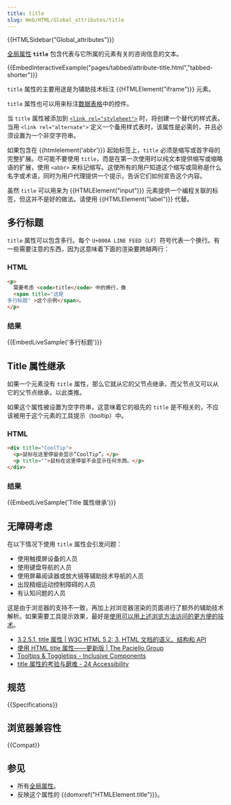 ```yaml
---
title: title
slug: Web/HTML/Global_attributes/title
---
```


{{HTMLSidebar("Global_attributes")}}

[全局属性](/zh-CN/docs/Web/HTML/Global_attributes) **`title`** 包含代表与它所属的元素有关的咨询信息的文本。

{{EmbedInteractiveExample("pages/tabbed/attribute-title.html","tabbed-shorter")}}

`title` 属性的主要用途是为辅助技术标注 {{HTMLElement("iframe")}} 元素。

`title` 属性也可以用来标注[数据表格](/zh-CN/docs/Web/HTML/Element/table)中的控件。

当 `title` 属性被添加到 [`<link rel="styleheet">`](/zh-CN/docs/Web/HTML/Element/link) 时，将创建一个替代的样式表。当用 `<link rel="alternate">` 定义一个备用样式表时，该属性是必需的，并且必须设置为一个非空字符串。

如果包含在 {{htmlelement('abbr')}} 起始标签上，`title` 必须是缩写或首字母的完整扩展。尽可能不要使用 `title`，而是在第一次使用时以纯文本提供缩写或缩略语的扩展，使用 `<abbr>` 来标记缩写。这使所有的用户知道这个缩写或简称是什么名字或术语，同时为用户代理提供一个提示，告诉它们如何宣告这个内容。

虽然 `title` 可以用来为 {{HTMLElement("input")}} 元素提供一个编程关联的标签，但这并不是好的做法。请使用 {{HTMLElement("label")}} 代替。

## 多行标题

`title` 属性可以包含多行。每个 `U+000A LINE FEED`（`LF`）符号代表一个换行。有一些需要注意的东西，因为这意味着下面的渲染要跨越两行：

### HTML

```html
<p>
  需要考虑 <code>title</code> 中的换行，像
  <span title="这是
多行标题" >这个示例</span>。
</p>
```

### 结果

{{EmbedLiveSample('多行标题')}}

## Title 属性继承

如果一个元素没有 `title` 属性，那么它就从它的父节点继承，而父节点又可以从它的父节点继承，以此类推。

如果这个属性被设置为空字符串，这意味着它的祖先的 `title` 是不相关的，不应该被用于这个元素的工具提示（tooltip）中。

### HTML

```html
<div title="CoolTip">
  <p>鼠标在这里停留会显示“CoolTip”。</p>
  <p title="">鼠标在这里停留不会显示任何东西。</p>
</div>
```

### 结果

{{EmbedLiveSample('Title 属性继承')}}

## 无障碍考虑

在以下情况下使用 `title` 属性会引发问题：

- 使用触摸屏设备的人员
- 使用键盘导航的人员
- 使用屏幕阅读器或放大镜等辅助技术导航的人员
- 出现精细运动控制障碍的人员
- 有认知问题的人员

这是由于浏览器的支持不一致，再加上对浏览器渲染的页面进行了额外的辅助技术解析。如果需要工具提示效果，最好是[使用可以用上述浏览方法访问的更方便的技术](https://inclusive-components.design/tooltips-toggletips/)。

- [3.2.5.1. title 属性 | W3C HTML 5.2: 3. HTML 文档的语义、结构和 API](https://html.spec.whatwg.org/multipage/dom.html#the-title-attribute)
- [使用 HTML title 属性——更新版 | The Paciello Group](https://www.tpgi.com/using-the-html-title-attribute-updated/)
- [Tooltips & Toggletips - Inclusive Components](https://inclusive-components.design/tooltips-toggletips/)
- [title 属性的考验与磨难 - 24 Accessibility](https://www.24a11y.com/2017/the-trials-and-tribulations-of-the-title-attribute/)

## 规范

{{Specifications}}

## 浏览器兼容性

{{Compat}}

## 参见

- 所有[全局属性](/zh-CN/docs/Web/HTML/Global_attributes)。
- 反映这个属性的 {{domxref("HTMLElement.title")}}。
